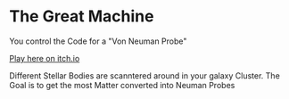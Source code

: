 # The Great Machine 

You control the Code for a "Von Neuman Probe"

[Play here on itch.io](https://objectname.itch.io/von-neumann-probes)

Different Stellar Bodies are scanntered around in your galaxy Cluster.
The Goal is to get the most Matter converted into Neuman Probes
